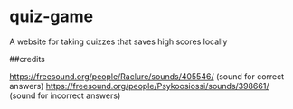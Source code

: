# quiz-game
A website for taking quizzes that saves high scores locally


##credits

https://freesound.org/people/Raclure/sounds/405546/ (sound for correct answers)
https://freesound.org/people/Psykoosiossi/sounds/398661/ (sound for incorrect answers)
